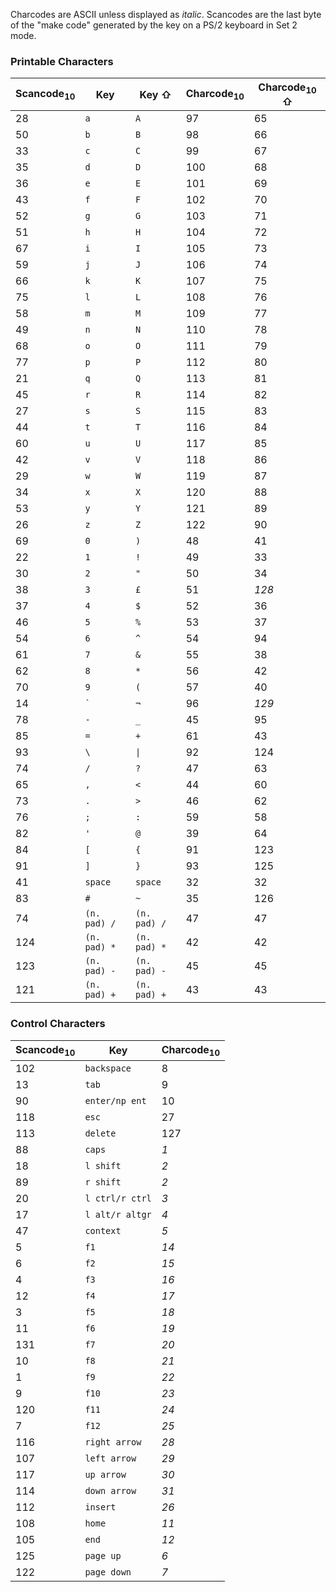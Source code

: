 Charcodes are ASCII unless displayed as <i>italic</i>. Scancodes are the last byte of the "make code" generated by the key on a PS/2 keyboard in Set 2 mode.

### Printable Characters
| Scancode<sub>10</sub> | Key | Key ⇧ | Charcode<sub>10</sub> | Charcode<sub>10</sub> ⇧ |
| --- | --- | --- | --- | --- |
| 28 | `a` | `A` | 97 | 65 |
| 50 | `b` | `B` | 98 | 66 |
| 33 | `c` | `C` | 99 | 67 |
| 35 | `d` | `D` | 100 | 68 |
| 36 | `e` | `E` | 101 | 69 |
| 43 | `f` | `F` | 102 | 70 |
| 52 | `g` | `G` | 103 | 71 |
| 51 | `h` | `H` | 104 | 72 |
| 67 | `i` | `I` | 105 | 73 |
| 59 | `j` | `J` | 106 | 74 |
| 66 | `k` | `K` | 107 | 75 |
| 75 | `l` | `L` | 108 | 76 |
| 58 | `m` | `M` | 109 | 77 |
| 49 | `n` | `N` | 110 | 78 |
| 68 | `o` | `O` | 111 | 79 |
| 77 | `p` | `P` | 112 | 80 |
| 21 | `q` | `Q` | 113 | 81 |
| 45 | `r` | `R` | 114 | 82 |
| 27 | `s` | `S` | 115 | 83 |
| 44 | `t` | `T` | 116 | 84 |
| 60 | `u` | `U` | 117 | 85 |
| 42 | `v` | `V` | 118 | 86 |
| 29 | `w` | `W` | 119 | 87 |
| 34 | `x` | `X` | 120 | 88 |
| 53 | `y` | `Y` | 121 | 89 |
| 26 | `z` | `Z` | 122 | 90 |
| 69 | `0` | `)` | 48 | 41 |
| 22 | `1` | `!` | 49 | 33 |
| 30 | `2` | `"` | 50 | 34 |
| 38 | `3` | `£` | 51 | <i>128</i> |
| 37 | `4` | `$` | 52 | 36 |
| 46 | `5` | `%` | 53 | 37 |
| 54 | `6` | `^` | 54 | 94 |
| 61 | `7` | `&` | 55 | 38 |
| 62 | `8` | `*` | 56 | 42 |
| 70 | `9` | `(` | 57 | 40 |
| 14 | <code>`</code> | `¬` | 96 | <i>129</i> |
| 78 | `-` | `_` | 45 | 95 |
| 85 | `=` | `+` | 61 | 43 |
| 93 | `\` | `\|` | 92 | 124 |
| 74 | `/` | `?` | 47 | 63 |
| 65 | `,` | `<` | 44 | 60 |
| 73 | `.` | `>` | 46 | 62 |
| 76 | `;` | `:` | 59 | 58 |
| 82 | `'` | `@` | 39 | 64 |
| 84 | `[` | `{` | 91 | 123 |
| 91 | `]` | `}` | 93 | 125 |
| 41 | `space` | `space` | 32 | 32 |
| 83 | `#` | `~` | 35 | 126 |
| 74 | `(n. pad) /` | `(n. pad) /` | 47 | 47 |
| 124 | `(n. pad) *` | `(n. pad) *` | 42 | 42 |
| 123 | `(n. pad) -` | `(n. pad) -` | 45 | 45 |
| 121 |  `(n. pad) +` |  `(n. pad) +` | 43 | 43 |

### Control Characters
| Scancode<sub>10</sub> | Key | Charcode<sub>10</sub> |
| --- | --- | --- |
| 102 | `backspace` | 8 |
| 13 | `tab` | 9 |
| 90 | `enter/np ent` | 10 |
| 118 | `esc` | 27 |
| 113 | `delete` | 127 |
| 88 | `caps` | <i>1</i> |
| 18 | `l shift` | <i>2</i> |
| 89 | `r shift` | <i>2</i> |
| 20 | `l ctrl/r ctrl` | <i>3</i> |
| 17 | `l alt/r altgr` | <i>4</i> |
| 47 | `context` | <i>5</i> |
| 5 | `f1` | <i>14</i> |
| 6 | `f2` | <i>15</i> |
| 4 | `f3` | <i>16</i> |
| 12 | `f4` | <i>17</i> |
| 3 | `f5` | <i>18</i> |
| 11 | `f6` | <i>19</i> |
| 131 | `f7` | <i>20</i> |
| 10 | `f8` | <i>21</i> |
| 1 | `f9` | <i>22</i> |
| 9 | `f10` | <i>23</i> |
| 120 | `f11` | <i>24</i> |
| 7 | `f12` | <i>25</i> |
| 116 | `right arrow` | <i>28</i> |
| 107 | `left arrow` | <i>29</i> |
| 117 | `up arrow` | <i>30</i> |
| 114 | `down arrow` | <i>31</i> |
| 112 | `insert` | <i>26</i> |
| 108 | `home` | <i>11</i> |
| 105 | `end` | <i>12</i> |
| 125 | `page up` | <i>6</i> |
| 122 | `page down` | <i>7</i> |
